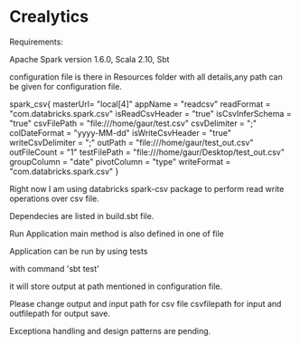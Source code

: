 # Crealytics
Requirements:

Apache Spark version 1.6.0,
Scala 2.10,
Sbt 

configuration file is there in Resources folder with all details,any path can be given for configuration file.

spark_csv{
masterUrl= "local[4]"
appName = "readcsv"
readFormat = "com.databricks.spark.csv"
isReadCsvHeader = "true"
isCsvInferSchema = "true"
csvFilePath = "file:///home/gaur/test.csv"
csvDelimiter = ";"
colDateFormat = "yyyy-MM-dd"
isWriteCsvHeader = "true"
writeCsvDelimiter = ";"
outPath = "file:///home/gaur/test_out.csv"
outFileCount = "1"
testFilePath = "file:///home/gaur/Desktop/test_out.csv"
groupColumn = "date"
pivotColumn = "type"
writeFormat = "com.databricks.spark.csv"
}

Right now I am using databricks spark-csv package to perform read write operations over csv file.

Dependecies are listed in build.sbt file.

Run Application main method is also defined in one of file

Application can be run by using tests 

with command 'sbt test'

it will store output at path mentioned in configuration file.

Please change output and input path for csv file csvfilepath for input and outfilepath for output save.

Exceptiona handling and design patterns are pending.
